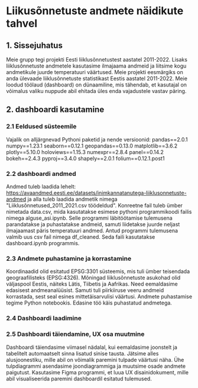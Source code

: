 # Liikusõnnetuste andmete näidikute tahvel

## 1. Sissejuhatus
Meie grupp tegi projekti Eesti liiklusõnnetustest aastatel 2011-2022. Lisaks liiklusõnnetuste andmetele kasutasime ilmajaama andmeid ja liitsime kogu andmetikule juurde temperatuuri väärtused. Meie projekti eesmärgiks on anda ülevaade liiklusõnnetuste statistikast Eestis aastatel 2011-2022. Meie loodud töölaud (dashboard) on dünaamiline, mis tähendab, et kasutajal on võimalus valiku nuppude abil ehitada üles enda vajadustele vastav päring. 


## 2. dashboardi kasutamine

### 2.1 Eeldused süsteemile
Vajalik on alljärgnevad Pythoni paketid ja nende versioonid:
pandas==2.0.1
numpy==1.23.1
seaborn==0.12.1
geopandas==0.13.0
matplotlib==3.6.2
plotly==5.10.0
holoviews==1.15.3
numexpr==2.8.4
panel==0.14.2
bokeh==2.4.3
pyproj==3.4.0
shapely==2.0.1
folium==0.12.1.post1

### 2.2 dashboardi andmed

Andmed tuleb laadida lehelt: https://avaandmed.eesti.ee/datasets/inimkannatanutega-liiklusonnetuste-andmed ja alla tuleb laadida andmetik nimega "Liiklusõnnetused_2011_2021.csv töödeldud". Konreetne fail tuleb ümber nimetada data.csv, mida kasutatakse esimese pythoni programmikoodi failis nimega alguse_asi.ipynb. Selle programmi läbitöötamise tulemusena parandatakse ja puhastatakse andmeid, samuti liidetakse juurde neljast ilmajaamast päris temperatuuri andmed. Antud programmi tulemusena valmib uus csv fail nimega df_cleaned. Seda faili kasutatakse dashboard.ipynb programmis. 


### 2.3 Andmete puhastamine ja korrastamine
Koordinaadid olid esitatud EPSG:3301 süsteemis, mis tuli ümber teisendada geograafilisteks (EPSG:4326). Mõningad liiklusõnnetuste asukohad olid väljaspool Eestis, näiteks Lätis, Tiibetis ja Aafrikas. Need eemaldasime edasisest andmeanalüüsist. Samuti tuli piirkiiruse veeru andmeid korrastada, sest seal esines mittetäisarvulisi väärtusi. Andmete puhastamise tegime Python notebookis. Edasine töö käis puhastatud andmetega.

### 2.4 Dashboardi laadimine


### 2.5 Dashboardi täiendamine, UX osa muutmine
Dashboardi täiendasime viimasel nädalal, kui eemaldasime joonstelt ja tabelitelt automaatselt sinna lisatud sinise tausta. Jätsime alles alusjoonestiku, mille abil on võimalik paremini tulpade väärtusi näha. Ühe tulpdiagrammi asendasime joondiagrammiga ja muutsime osade andmete paigutust. Kasutasime Figma programmi, et luua UX disainidokument, mille abil visualiseerida paremini dashboardil esitatud tulemused. 
